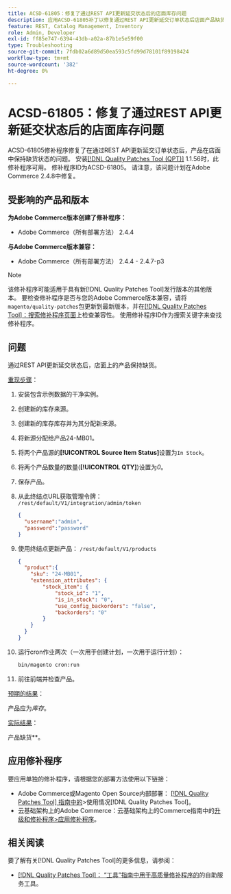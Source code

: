 ```yaml
---
title: ACSD-61805：修复了通过REST API更新延交状态后的店面库存问题
description: 应用ACSD-61805补丁以修复通过REST API更新延交订单状态后店面产品缺货的Adobe Commerce问题
feature: REST, Catalog Management, Inventory
role: Admin, Developer
exl-id: ff85e747-6394-43db-a02a-87b1e5e59f00
type: Troubleshooting
source-git-commit: 7fdb02a6d89d50ea593c5fd99d78101f89198424
workflow-type: tm+mt
source-wordcount: '382'
ht-degree: 0%

---
```


# ACSD-61805：修复了通过REST API更新延交状态后的店面库存问题

ACSD-61805修补程序修复了在通过REST API更新延交订单状态后，产品在店面中保持缺货状态的问题。 安装[[!DNL Quality Patches Tool (QPT)]](/help/tools/quality-patches-tool/quality-patches-tool-to-self-serve-quality-patches.md) 1.1.56时，此修补程序可用。 修补程序ID为ACSD-61805。 请注意，该问题计划在Adobe Commerce 2.4.8中修复。

## 受影响的产品和版本

**为Adobe Commerce版本创建了修补程序：**

* Adobe Commerce（所有部署方法） 2.4.4

**与Adobe Commerce版本兼容：**

* Adobe Commerce（所有部署方法） 2.4.4 - 2.4.7-p3

>[!NOTE]
>
>该修补程序可能适用于具有新[!DNL Quality Patches Tool]发行版本的其他版本。 要检查修补程序是否与您的Adobe Commerce版本兼容，请将`magento/quality-patches`包更新到最新版本，并在[[!DNL Quality Patches Tool]：搜索修补程序页面](https://experienceleague.adobe.com/tools/commerce-quality-patches/index.html?lang=zh-Hans)上检查兼容性。 使用修补程序ID作为搜索关键字来查找修补程序。

## 问题

通过REST API更新延交状态后，店面上的产品保持缺货。

<u>重现步骤</u>：

1. 安装包含示例数据的干净实例。
1. 创建新的库存来源。
1. 创建新的库存库存并为其分配新来源。
1. 将新源分配给产品24-MB01。
1. 将两个产品源的&#x200B;**[!UICONTROL Source Item Status]**&#x200B;设置为`In Stock`。
1. 将两个产品数量的数量(**[!UICONTROL QTY]**)设置为&#x200B;*0*。
1. 保存产品。
1. 从此终结点URL获取管理令牌： `/rest/default/V1/integration/admin/token`

   ```json
   {
     "username":"admin", 
     "password":"password" 
   }
   ```

1. 使用终结点更新产品： `/rest/default/V1/products`

   ```json
   {
     "product":{
       "sku": "24-MB01",
       "extension_attributes": {
           "stock_item": {
               "stock_id": "1",
               "is_in_stock": "0",
               "use_config_backorders": "false",
               "backorders": "0"
           }
       }
     }
   }
   ```

1. 运行cron作业两次（一次用于创建计划，一次用于运行计划）：

   ```bash
   bin/magento cron:run
   ```

1. 前往前端并检查产品。

<u>预期的结果</u>：

产品应为&#x200B;*库存*。

<u>实际结果</u>：

产品缺货&#x200B;**。

## 应用修补程序

要应用单独的修补程序，请根据您的部署方法使用以下链接：

* Adobe Commerce或Magento Open Source内部部署： [[!DNL Quality Patches Tool] 指南中的](/help/tools/quality-patches-tool/usage.md)>使用情况[!DNL Quality Patches Tool]。
* 云基础架构上的Adobe Commerce：云基础架构上的Commerce指南中的[升级和修补程序>应用修补程序](https://experienceleague.adobe.com/docs/commerce-cloud-service/user-guide/develop/upgrade/apply-patches.html?lang=zh-Hans)。

## 相关阅读

要了解有关[!DNL Quality Patches Tool]的更多信息，请参阅：

* [[!DNL Quality Patches Tool]： “工具”指南中用于高质量修补程序的](/help/tools/quality-patches-tool/quality-patches-tool-to-self-serve-quality-patches.md)的自助服务工具。
